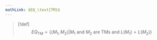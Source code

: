 ```yaml
---
mathLink: $EQ_\text{TM}$
---
```

>[!def]
>$$EQ_\text{TM}=\{\langle M_{1},M_{2}\rangle|M_{1}\text{ and }M_{2}\text{ are TMs and }L(M_{1})=L(M_{2})\}$$
